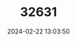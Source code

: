 ---
title: "32631"
category: "Pinus culminicola"
draft: false
date: 2024-02-22 13:03:50
languages:
  Spanish; Castilian: ["Piñón Amarillo", "Pino Piñonero Enano", "Potosí Piñon"]
  English: ["Potosi Pinyon Pine"]
---